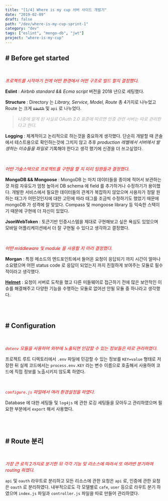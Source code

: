 ```yaml
---
title: "[1/4] Where is my cup 서버 사이드 개발기"
date: "2019-02-09"
draft: false
path: "/dev/where-is-my-cup-sprint-1"
category: "dev"
tags: ["eslint", "mongo-db", "jwt"]
project: "where-is-my-cup"
---
```


## # Before get started

<br />

<span style="color: red;">*프로젝트를 시작하기 전에 어떤 환경에서 어떤 구조로 빌드 할지 결정했다.*</span>

**Eslint** : *Airbnb standard && Ecma script* 버전을 2018 년으로 세팅했다.

**Structure** : Directory 는 *Library, Service, Model, Route* 총 4가지로 나누었고 Route 는 크게 <span style="text-decoration: line-through;">`oauth`</span> 및 `api` 로 나누었다.
> <span style="color: #aaa">*나중에 알게 된 사실로 OAuth 2.0 표준에 따르면 인증 관련 서버는 따로 관리한다고 한다.*</span>

**Logging** : 체계적이고 논리적으로 하는것을 중요하게 생각했다. 단순히 개발할 때 콘솔에서 테스트용으로 확인하는것에 그치지 않고 추후 *production 레벨에서 서버에서 발생하는 이슈들을 파일로* 기록해야 한다고 생각 했기에 신경을 더 쓰고싶었다.

<br />

<span style="color: red;">*어떤 기술스택으로 프로젝트를 구현을 할 지 미리 팀원들과 결정했다.*</span>

**MongoDB && Mongoose** : MongoDB 는 마치 데이터들을 종이에 적어서 보관하는것 처럼 자유도가 엄청 높아서 DB schema 에 field 를 추가하거나 수정하기가 용이했다. 개발한 서비스에서 필요한 데이터들의 관계가 복잡하지 않았으며 사용자가 정말 원하는 태그가 어떤것인지에 대한 고민에 따라 태그를 조금씩 수정하기도 했었기 때문에 mongoDB 가 성격에 잘 맞았다. Compass 및 mongoose library 등 익숙한 스택이기 때문에 구현에 더 자신이 있었다.

**JsonWebToken** : 토큰기반 인증시스템을 제대로 구현해보고 싶은 욕심도 있었으며 모바일 어플리케이션에서 더 잘 구현될 수 있다고 생각하고 결정했다.

<br />

<span style="color: red;">*어떤 middleware 및 module 을 사용할 지 미리 결정했다.*</span>

**Morgan** : 특정 메소드의 엔드포인트에서 들어온 요청이 응답되기 까지 시간이 얼마나 소요됐으며 어떤 status code 로 응답이 되었는지 까지 친절하게 보여주는 모듈로 필수적이라고 생각했다.

[**Helmet**](https://www.npmjs.com/package/helmet) : 요청이 서버로 도착을 했고 다른 미들웨어로 접근하기 전에 많은 보안적인 이슈를 해결해주고 다양한 기능을 수행하는 모듈로 없어선 안될 모듈 중 하나라고 생각했다.

<br />
<br />

## # Configuration

<br />

<span style="color: red;">*`dotenv` 모듈을 사용하여 외부에 노출되면 민감할 수 있는 정보들은 따로 관리하였다.*</span>

프로젝트 루트 디렉토리에서 `.env` 파일에 민감할 수 있는 정보를 `KEY=value` 형태로 저장한 뒤 실제 코드에서는 `process.env.KEY` 라는 변수 이름으로 호출해서 사용하여 코드에 직접 정보를 노출시키지 않도록 하였다.

<br />

<span style="color: red;">*`configure.js` 파일에서 여러 환경설정을 하였다.*</span>

Database 에 대한 세팅들 및 `log4js` 에 관한 로깅 세팅들을 모아두고 관리하였으며 필요한 부분에서 `export` 해서  사용했다.

<br />
<br />

## # Route 분리

<br />

<span style="color: red;">*가장 큰 로직 2가지로 분기한 뒤 각각 기능 및 리소스에 따라서 또 여러번 분기하여 routing 하였다.*</span>

`api` 및 `oauth` 라우트로 분리하고 모든 리소스에 관한 요청은 `api` 로, 인증에 관한 요청은 `oauth` 로 분리하였다. 내부적으로도 각 모델별로 `cafe`, `user` 등으로 라우트 분기 하였으며 `index.js` 파일과 `controller.js` 파일을 따로 만들어 관리하였다.